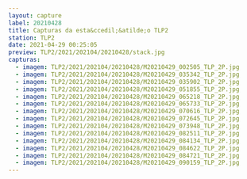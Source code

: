 ```yaml
---
layout: capture
label: 20210428
title: Capturas da esta&ccedil;&atilde;o TLP2
station: TLP2
date: 2021-04-29 00:25:05
preview: TLP2/2021/202104/20210428/stack.jpg
capturas:
  - imagem: TLP2/2021/202104/20210428/M20210429_002505_TLP_2P.jpg
  - imagem: TLP2/2021/202104/20210428/M20210429_035342_TLP_2P.jpg
  - imagem: TLP2/2021/202104/20210428/M20210429_035902_TLP_2P.jpg
  - imagem: TLP2/2021/202104/20210428/M20210429_051855_TLP_2P.jpg
  - imagem: TLP2/2021/202104/20210428/M20210429_065218_TLP_2P.jpg
  - imagem: TLP2/2021/202104/20210428/M20210429_065733_TLP_2P.jpg
  - imagem: TLP2/2021/202104/20210428/M20210429_070616_TLP_2P.jpg
  - imagem: TLP2/2021/202104/20210428/M20210429_072645_TLP_2P.jpg
  - imagem: TLP2/2021/202104/20210428/M20210429_073948_TLP_2P.jpg
  - imagem: TLP2/2021/202104/20210428/M20210429_082511_TLP_2P.jpg
  - imagem: TLP2/2021/202104/20210428/M20210429_084134_TLP_2P.jpg
  - imagem: TLP2/2021/202104/20210428/M20210429_084622_TLP_2P.jpg
  - imagem: TLP2/2021/202104/20210428/M20210429_084721_TLP_2P.jpg
  - imagem: TLP2/2021/202104/20210428/M20210429_090159_TLP_2P.jpg
---
```

